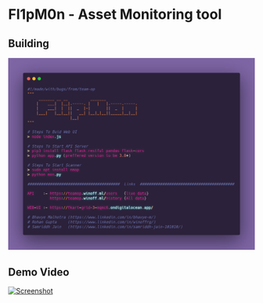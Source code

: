 # Fl1pM0n - Asset Monitoring tool

## Building
![Build](/BUILDME.png)

## Demo Video
[![Screenshot](https://img.youtube.com/vi/A3u3_C1lL-s/maxresdefault.jpg)](https://www.youtube.com/watch?v=A3u3_C1lL-s)

